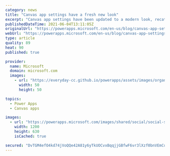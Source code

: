 ```yaml
---
category: news
title: "Canvas app settings have a fresh new look"
excerpt: "Canvas app settings have been updated to a modern look, recategorized according to feedback, and streamlined to help you find and set what&#8217;s important."
publishedDateTime: 2021-06-04T13:11:05Z
originalUrl: "https://powerapps.microsoft.com/en-us/blog/canvas-app-settings-have-a-fresh-new-look/"
webUrl: "https://powerapps.microsoft.com/en-us/blog/canvas-app-settings-have-a-fresh-new-look/"
type: article
quality: 89
heat: 90
published: true

provider:
  name: Microsoft
  domain: microsoft.com
  images:
    - url: "https://everyday-cc.github.io/powerapps/assets/images/organizations/microsoft.com-50x50.jpg"
      width: 50
      height: 50

topics:
  - Power Apps
  - Canvas apps

images:
  - url: "https://powerapps.microsoft.com/images/shared/social/social-share-post-ignite.png"
    width: 1200
    height: 630
    isCached: true

secured: "DvTGM4efO4kd74jVoQQe42A81y6yTkUOCvxBqqjjGBfwF6vr3lXzf0bnVEmCuU8i2AIwbrtKU9uOL36Z9pSartO6p0xT5XTZNjmoTEct7JKQ/xz0tMStXtpTiiouJLGlIg4VR+gqBIPy6A9ZzZIN1OQJFUZoGb4DQbFUrjV1P2PNyon8Tx44KTy3zJjISPlr+HpTi6bEz1bio2WyT72KIlsyjr/b9TLp0p1ptGTvV9s9ekyIJXWlnnzpE6LZ3bYz5pbV/rWNhVB0iPYmICs+tN+2Ki1XbkhdXm/nyDf2XSmFNb/x5J7pHi3h2r/ke2dyRZebic52TlemnRriKN32EQq5dpEcJkaGsZRzTHtJ7Ew=;sSLzhaYlpveeyBnGuks4SA=="
---
```


